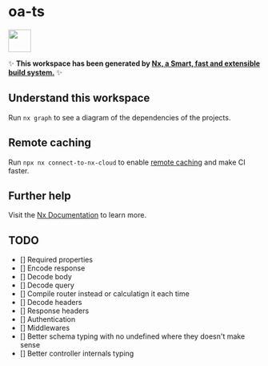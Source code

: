 # oa-ts

<a alt="Nx logo" href="https://nx.dev" target="_blank" rel="noreferrer"><img src="https://raw.githubusercontent.com/nrwl/nx/master/images/nx-logo.png" width="45"></a>

✨ **This workspace has been generated by [Nx, a Smart, fast and extensible build system.](https://nx.dev)** ✨

## Understand this workspace

Run `nx graph` to see a diagram of the dependencies of the projects.

## Remote caching

Run `npx nx connect-to-nx-cloud` to enable [remote caching](https://nx.app) and make CI faster.

## Further help

Visit the [Nx Documentation](https://nx.dev) to learn more.

## TODO

- [] Required properties
- [] Encode response
- [] Decode body
- [] Decode query
- [] Compile router instead or calculatign it each time
- [] Decode headers
- [] Response headers
- [] Authentication
- [] Middlewares
- [] Better schema typing with no undefined where they doesn't make sense
- [] Better controller internals typing
